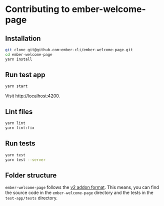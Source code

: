 # Contributing to ember-welcome-page


## Installation

```sh
git clone git@github.com:ember-cli/ember-welcome-page.git
cd ember-welcome-page
yarn install
```


## Run test app

```sh
yarn start
```

Visit [http://localhost:4200](http://localhost:4200).


## Lint files

```sh
yarn lint
yarn lint:fix
```


## Run tests

```sh
yarn test
yarn test --server
```


## Folder structure

`ember-welcome-page` follows the [v2 addon format](https://rfcs.emberjs.com/id/0507-embroider-v2-package-format/). This means, you can find the source code in the `ember-welcome-page` directory and the tests in the `test-app/tests` directory.
